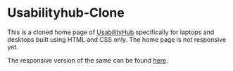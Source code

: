 # Usabilityhub-Clone
This is a cloned home page of [UsabilityHub](https://usabilityhub.com) specifically for laptops and desktops built using HTML and CSS only. The home page is not responsive yet.

The responsive version of the same can be found [here](https://github.com/Ritesh1771/Usabilityhub-Clone-Responsive).
